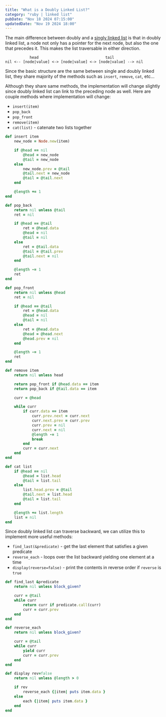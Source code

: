 ```yaml
---
title: "What is a Doubly Linked List?"
category: "ruby | linked list"
pubDate: "Nov 18 2024 07:15:00"
updatedDate: "Nov 19 2024 18:00"
---
```


The main difference between doubly and a [singly linked list](/note/what-is-a-singly-linked-list) is that in doubly linked list, a node not only has a pointer for the next node, but also the one that precedes it. This makes the list traversable in either direction.

```text
           head                              tail
nil <-- [node|value] <-> [node|value] <-> [node|value] --> nil
```

Since the basic structure are the same between single and doubly linked list, they share majority of the methods such as `insert`, `remove`, `cat`, etc...

Although they share same methods, the implementation will change slightly since doubly linked list can link to the preceding node as well. Here are couple methods where implementation will change:
- `insert(item)`
- `pop_back`
- `pop_front`
- `remove(item)`
- `cat(list)` - catenate two lists together

```rb
def insert item 
    new_node = Node.new(item)

    if @head == nil 
        @head = new_node
        @tail = new_node
    else
        new_node.prev = @tail
        @tail.next = new_node
        @tail = @tail.next
    end

    @length += 1
end

def pop_back
    return nil unless @tail
    ret = nil

    if @head == @tail 
        ret = @head.data
        @head = nil
        @tail = nil
    else
        ret = @tail.data
        @tail = @tail.prev
        @tail.next = nil
    end

    @length -= 1
    ret
end

def pop_front
    return nil unless @head
    ret = nil

    if @head == @tail
        ret = @head.data
        @head = nil
        @tail = nil
    else
        ret = @head.data
        @head = @head.next
        @head.prev = nil
    end

    @length -= 1
    ret
end

def remove item
    return nil unless head

    return pop_front if @head.data == item 
    return pop_back if @tail.data == item 

    curr = @head

    while curr
        if curr.data == item 
            curr.prev.next = curr.next
            curr.next.prev = curr.prev
            curr.prev = nil
            curr.next = nil
            @length -= 1
            break
        end
        curr = curr.next
    end
end

def cat list
    if @head == nil
        @head = list.head
        @tail = list.tail
    else
        list.head.prev = @tail
        @tail.next = list.head
        @tail = list.tail
    end

    @length += list.length
    list = nil
end
```

Since doubly linked list can traverse backward, we can utilize this to implement more useful methods:
- `find_last(&predicate)` - get the last element that satisfies a given predicate
- `reverse_each` - loops over the list backward yielding one element at a time
- `display(reverse=false)` - print the contents in reverse order if `reverse` is `true`

```rb
def find_last &predicate
    return nil unless block_given?

    curr = @tail
    while curr
        return curr if predicate.call(curr)
        curr = curr.prev
    end
end

def reverse_each
    return nil unless block_given?

    curr = @tail
    while curr
        yield curr
        curr = curr.prev
    end
end

def display rev=false
    return nil unless @length > 0

    if rev
        reverse_each {|item| puts item.data }
    else
        each {|item| puts item.data }
    end
end
```